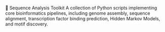 🧬 Sequence Analysis Toolkit
A collection of Python scripts implementing core bioinformatics pipelines, including genome assembly, sequence alignment, transcription factor binding prediction, Hidden Markov Models, and motif discovery.
